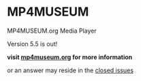 # MP4MUSEUM
MP4MUSEUM.org Media Player

Version 5.5 is out! 


__visit [mp4museum.org](http://mp4museum.org) for more information__

or an answer may reside in the [closed issues](https://github.com/JuliusCode/MP4MUSEUM/issues?q=is%3Aissue+is%3Aclosed)

